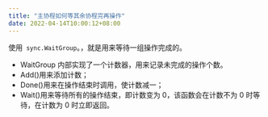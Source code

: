 ```yaml
---
title: "主协程如何等其余协程完再操作"
date: 2022-04-14T10:00:12+08:00
---
```


使用` sync.WaitGroup`。，就是用来等待一组操作完成的。

* WaitGroup 内部实现了一个计数器，用来记录未完成的操作个数。
* Add()用来添加计数；
* Done()用来在操作结束时调用，使计数减一；
* Wait()用来等待所有的操作结束，即计数变为 0，该函数会在计数不为 0 时等待，在计数为 0 时立即返回。
